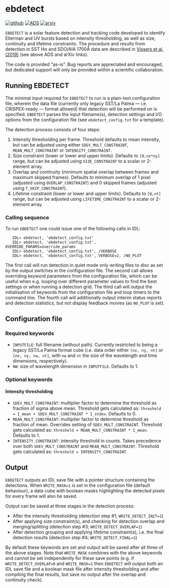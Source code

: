 # ebdetect
[![github](https://img.shields.io/badge/GitHub-grviss%2Febdetect-blue.svg?style=flat)](https://github.com/grviss/ebdetect)
[![ADS](https://img.shields.io/badge/ADS-arXiv190107975V-red.svg)](https://ui.adsabs.harvard.edu/abs/2019arXiv190107975V/abstract)
[![arxiv](https://img.shields.io/badge/arxiv-1901.07975-orange.svg?style=flat)](https://arxiv.org/abs/1901.07975)

`EBDETECT` is a solar feature detection and tracking code developed to identify Ellerman and UV bursts based on intensity thresholding, as well as size, continuity and lifetime constraints. The procedure and results from detection in SST H&alpha; and SDO/AIA 1700Å data are described in [Vissers et al. (2019)](https://arxiv.org/abs/1901.07975) (see above ADS and arXiv links).

The code is provided "as-is". Bug reports are appreciated and encouraged, but dedicated support will only be provided within a scientific collaboration.

## Running EBDETECT
The minimal input required for `EBDETECT` to run is a plain-text configuration file, wherein the data file (currently only legacy SST/La Palma &mdash; i.e. CRISPEX-ready &mdash; format allowed) that detection will be performed on is specified.
`EBDETECT` parses the input filename(s), detection settings and I/O options from the configuration file (see `ebdetect_config.txt` for a template). 

The detection process consists of four steps:
1. Intensity thresholding per frame. Threshold defaults to mean intensity, but can be adjusted using either `SDEV_MULT_CONSTRAINT`, `MEAN_MULT_CONSTRAINT` or `INTENSITY_CONSTRAINT`. 
2. Size constraint (lower or lower and upper limits). Defaults to `[0,nx*ny]` range, but can be adjusted using `SIZE_CONSTRAINT` to a scalar or 2-element array.
3. Overlap and continuity (minimum spatial overlap between frames and maximum skipped frames). Defaults to minimum overlap of 1 pixel (adjusted using `OVERLAP_CONSTRAINT`) and 0 skipped frames (adjusted using `T_SKIP_CONSTRAINT`).
4. Lifetime constraint (lower or lower and upper limits). Defaults to `[0,nt]` range, but can be adjusted using `LIFETIME_CONSTRAINT` to a scalar or 2-element array.

### Calling sequence
To run `EBDETECT` one could issue one of the following calls in IDL:
```
   IDL> ebdetect, 'ebdetect_config.txt'
   IDL> ebdetect, 'ebdetect_config.txt', OVERRIDE_PARAMS=override_params
   IDL> ebdetect, 'ebdetect_config.txt', /VERBOSE
   IDL> ebdetect, 'ebdetect_config.txt', VERBOSE=2, /NO_PLOT
```
The first call will run detection in quiet mode only writing files to disc as set by the output switches in the configuration file. 
The second call allows overriding keyword parameters from the configuration file, which can be useful when e.g. looping over different parameter values to find the best settings or when running a detection grid. 
The third call will output the initialisation of keywords from the configuration file and loop timers to the command line.
The fourth call will additionally output interim status reports and detection statistics, but not display feedback movies (as `NO_PLOT` is set).

## Configuration file
### Required keywords
* `INPUTFILE`: full filename (without path). Currently restricted to being a legacy SST/La Palma format cube (i.e. data order either `[nx, ny, nt]` or `[nx, ny, nw, nt]`, with `nw` and `nt` the size of the wavelength and time dimensions, respectively).
* `NW`: size of wavelength dimension in `INPUTFILE`. Defaults to 1.

### Optional keywords
#### Intensity thresholding
* `SDEV_MULT_CONSTRAINT`: multiplier factor to determine the threshold as fraction of sigma above mean. Threshold gets calculated as: `threshold = I_mean + SDEV_MULT_CONSTRAINT * I_stdev`. Defaults to 0.
* `MEAN_MULT_CONSTRAINT`: multiplier factor to determine threshold as fraction of mean. Overrides setting of `SDEV_MULT_CONSTRAINT`. Threshold gets calculated as: `threshold = MEAN_MULT_CONSTRAINT * I_mean`. Defaults to 1.
* `INTENSITY_CONSTRAINT`: intensity threshold in counts. Takes precedence over both `SDEV_MULT_CONSTRAINT` and `MEAN_MULT_CONSTRAINT`.  Threshold gets calculated as: `threshold = INTENSITY_CONSTRAINT`.

## Output
`EBDETECT` outputs an IDL save file with a pointer structure containing the detections. When `WRITE_MASK=1` is set in the configuration file (default behaviour), a data cube with boolean masks highlighting the detected pixels for every frame will also be saved.

Output can be saved at three stages in the detection process:
* After the intensity thresholding (detection step #1; `WRITE_DETECT_INIT=1`)
* After applying size constraint(s), and checking for detection overlap and merging/splitting (detection step #3; `WRITE_DETECT_OVERLAP=1`)
* After detection grouping and applying lifetime constraint(s), i.e. the final detection results (detection step #4; `WRITE_DETECT_FINAL=1`)

By default these keywords are set and output will be saved after all three of the above stages. Note that `WRITE_MASK` combines with the above keywords and cannot be set independently for these save points (e.g. if `WRITE_DETECT_OVERLAP=0` and `WRITE_MASK=1` then `EBDETECT` will output both an IDL save file and a boolean mask file after intensity thresholding and after compiling the final results, but save no output after the overlap and continuity check).
